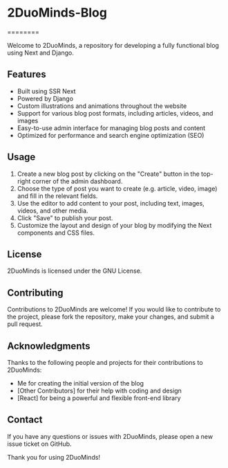 # 2DuoMinds-Blog
========

Welcome to 2DuoMinds, a repository for developing a fully functional blog using Next and Django.

Features
--------

* Built using SSR Next
* Powered by Django
* Custom illustrations and animations throughout the website
* Support for various blog post formats, including articles, videos, and images
* Easy-to-use admin interface for managing blog posts and content
* Optimized for performance and search engine optimization (SEO)

Usage
-----

1. Create a new blog post by clicking on the "Create" button in the top-right corner of the admin dashboard.
2. Choose the type of post you want to create (e.g. article, video, image) and fill in the relevant fields.
3. Use the editor to add content to your post, including text, images, videos, and other media.
4. Click "Save" to publish your post.
5. Customize the layout and design of your blog by modifying the Next components and CSS files.

License
-------

2DuoMinds is licensed under the GNU License.

Contributing
------------

Contributions to 2DuoMinds are welcome! If you would like to contribute to the project, please fork the repository, make your changes, and submit a pull request.

Acknowledgments
---------------

Thanks to the following people and projects for their contributions to 2DuoMinds:

* Me for creating the initial version of the blog
* [Other Contributors] for their help with coding and design
* [React] for being a powerful and flexible front-end library

Contact
---------

If you have any questions or issues with 2DuoMinds, please open a new issue ticket on GitHub.

Thank you for using 2DuoMinds!
